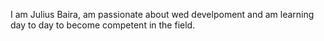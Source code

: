 I am Julius Baira, am passionate about wed develpoment and am learning day to day to become competent in the field.
<!---
BairaJulius/BairaJulius is a ✨ special ✨ repository because its `README.md` (this file) appears on your GitHub profile.
You can click the Preview link to take a look at your changes.
--->

